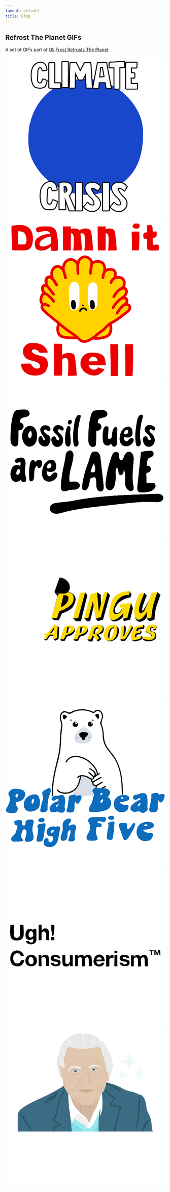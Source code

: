 ```yaml
---
layout: default
title: Blog
---
```


## Refrost The Planet GIFs

A set of GIFs part of [Oli Frost Refrosts The Planet](/refrost)

![](/downloads/climatecrisis.gif)
![](/downloads/damnitshell.gif)
![](/downloads/fossilfuelsarelame.gif)
![](/downloads/pinguapproves.gif)
![](/downloads/polarbears.gif)
![](/downloads/ughconsumerism.gif)
![](/downloads/wwdd.gif)
